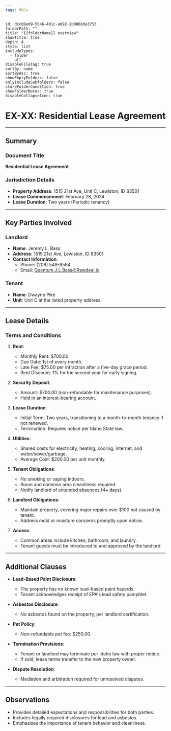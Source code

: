 ```yaml
---
tags: MOCs
---
```

```folder-overview
id: dcc89ed9-5546-401c-a092-2b006bda3753
folderPath: ""
title: "{{folderName}} overview"
showTitle: true
depth: 4
style: list
includeTypes:
  - folder
  - all
disableFileTag: true
sortBy: name
sortByAsc: true
showEmptyFolders: false
onlyIncludeSubfolders: false
storeFolderCondition: true
showFolderNotes: true
disableCollapseIcon: true
```

# EX-XX: Residential Lease Agreement

---

## Summary

### Document Title
**Residential Lease Agreement**

### Jurisdiction Details
- **Property Address**: 1515 21st Ave, Unit C, Lewiston, ID 83501
- **Lease Commencement**: February 28, 2024
- **Lease Duration**: Two years (Periodic tenancy)

---

## Key Parties Involved

### Landlord
- **Name**: Jeremy L. Bass
- **Address**: 1515 21st Ave, Lewiston, ID 83501
- **Contact Information**:
  - Phone: (208) 549-9584
  - Email: Quantum.J.L.Bass@Rawdeal.io

### Tenant
- **Name**: Dwayne Pike
- **Unit**: Unit C at the listed property address.

---

## Lease Details

### Terms and Conditions
1. **Rent**:
   - Monthly Rent: $700.00.
   - Due Date: 1st of every month.
   - Late Fee: $75.00 per infraction after a five-day grace period.
   - Rent Discount: 1% for the second year for early signing.

2. **Security Deposit**:
   - Amount: $700.00 (non-refundable for maintenance purposes).
   - Held in an interest-bearing account.

3. **Lease Duration**:
   - Initial Term: Two years, transitioning to a month-to-month tenancy if not renewed.
   - Termination: Requires notice per Idaho State law.

4. **Utilities**:
   - Shared costs for electricity, heating, cooling, internet, and water/sewer/garbage.
   - Average Cost: $200.00 per unit monthly.

5. **Tenant Obligations**:
   - No smoking or vaping indoors.
   - Room and common area cleanliness required.
   - Notify landlord of extended absences (4+ days).

6. **Landlord Obligations**:
   - Maintain property, covering major repairs over $100 not caused by tenant.
   - Address mold or moisture concerns promptly upon notice.

7. **Access**:
   - Common areas include kitchen, bathroom, and laundry.
   - Tenant guests must be introduced to and approved by the landlord.

---

## Additional Clauses
- **Lead-Based Paint Disclosure**:
  - The property has no known lead-based paint hazards.
  - Tenant acknowledges receipt of EPA's lead safety pamphlet.

- **Asbestos Disclosure**:
  - No asbestos found on the property, per landlord certification.

- **Pet Policy**:
  - Non-refundable pet fee: $250.00.

- **Termination Provisions**:
  - Tenant or landlord may terminate per Idaho law with proper notice.
  - If sold, lease terms transfer to the new property owner.

- **Dispute Resolution**:
  - Mediation and arbitration required for unresolved disputes.

---

## Observations
- Provides detailed expectations and responsibilities for both parties.
- Includes legally required disclosures for lead and asbestos.
- Emphasizes the importance of tenant behavior and cleanliness.

